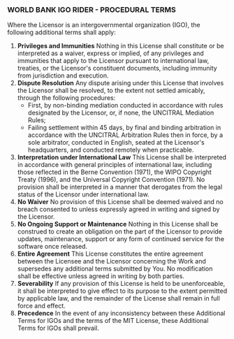 ### WORLD BANK IGO RIDER - PROCEDURAL TERMS

Where the Licensor is an intergovernmental organization (IGO), the following additional terms shall apply:

1. **Privileges and Immunities** Nothing in this License shall constitute or be interpreted as a waiver, express or implied, of any privileges and immunities that apply to the Licensor pursuant to international law, treaties, or the Licensor's constituent documents, including immunity from jurisdiction and execution.
2. **Dispute Resolution** Any dispute arising under this License that involves the Licensor shall be resolved, to the extent not settled amicably, through the following procedures:
     - First, by non-binding mediation conducted in accordance with rules designated by the Licensor, or, if none, the UNCITRAL Mediation Rules;
     - Failing settlement within 45 days, by final and binding arbitration in accordance with the UNCITRAL Arbitration Rules then in force, by a sole arbitrator, conducted in English, seated at the Licensor's headquarters, and conducted remotely when practicable.
3. **Interpretation under International Law** This License shall be interpreted in accordance with general principles of international law, including those reflected in the Berne Convention (1971), the WIPO Copyright Treaty (1996), and the Universal Copyright Convention (1971). No provision shall be interpreted in a manner that derogates from the legal status of the Licensor under international law.
4. **No Waiver** No provision of this License shall be deemed waived and no breach consented to unless expressly agreed in writing and signed by the Licensor.
5. **No Ongoing Support or Maintenance** Nothing in this License shall be construed to create an obligation on the part of the Licensor to provide updates, maintenance, support or any form of continued service for the software once released.
6. **Entire Agreement** This License constitutes the entire agreement between the Licensee and the Licensor concerning the Work and supersedes any additional terms submitted by You. No modification shall be effective unless agreed in writing by both parties.
7. **Severability** If any provision of this License is held to be unenforceable, it shall be interpreted to give effect to its purpose to the extent permitted by applicable law, and the remainder of the License shall remain in full force and effect.
8. **Precedence** In the event of any inconsistency between these Additional Terms for IGOs and the terms of the MIT License, these Additional Terms for IGOs shall prevail.
